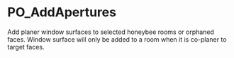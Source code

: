# PO\_AddApertures

Add planer window surfaces to selected honeybee rooms or orphaned faces. Window surface will only be added to a room when it is co-planer to target faces.

